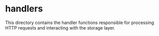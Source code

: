 # handlers

This directory contains the handler functions responsible for processing HTTP requests and interacting with the storage layer.
